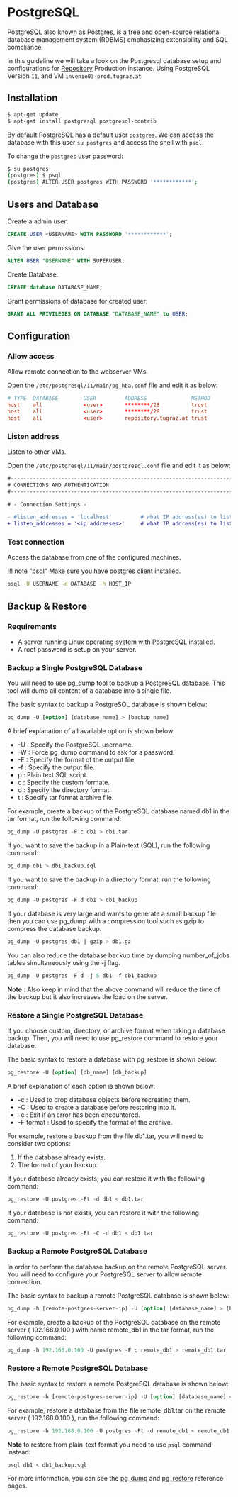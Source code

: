 # PostgreSQL

PostgreSQL also known as Postgres, is a free and open-source relational database management system (RDBMS) emphasizing extensibility and SQL compliance.

In this guideline we will take a look on the Postgresql database setup and configurations for [Repository](https://repository.tugraz.at) Production instance. Using PostgreSQL Version ```11```, and VM ```invenio03-prod.tugraz.at```

## Installation

```bash
$ apt-get update
$ apt-get install postgresql postgresql-contrib
```

By default PostgreSQL has a default user ```postgres```. We can access the database with this user ```su postgres``` and access the shell with  ```psql```.

To change the ```postgres``` user password:
```bash
$ su postgres
(postgres) $ psql
(postgres) ALTER USER postgres WITH PASSWORD '************';
```

## Users and Database

Create a admin user:
```sql
CREATE USER <USERNAME> WITH PASSWORD '************';
```

Give the user permissions:
```sql
ALTER USER "USERNAME" WITH SUPERUSER;
```

Create Database:
```sql
CREATE database DATABASE_NAME;
```

Grant permissions of database for created user:
```sql
GRANT ALL PRIVILEGES ON DATABASE "DATABASE_NAME" to USER;
```

## Configuration

### Allow access
Allow remote connection to the webserver VMs.

Open the ```/etc/postgresql/11/main/pg_hba.conf``` file and edit it as below:

```conf
# TYPE  DATABASE        USER         ADDRESS              METHOD
host    all             <user>       ********/28          trust
host    all             <user>       ********/28          trust
host    all             <user>       repository.tugraz.at trust
```

### Listen address
Listen to other VMs.

Open the ```/etc/postgresql/11/main/postgresql.conf``` file and edit it as below:

```diff
#------------------------------------------------------------------------------
# CONNECTIONS AND AUTHENTICATION
#------------------------------------------------------------------------------

# - Connection Settings -

- #listen_addresses = 'localhost'         # what IP address(es) to listen on;
+ listen_addresses = '<ip addresses>'     # what IP address(es) to listen on;
```

### Test connection
Access the database from one of the configured machines.

!!! note "psql"
     Make sure you have postgres client installed.


```bash
psql -U USERNAME -d DATABASE -h HOST_IP
```

## Backup & Restore

### Requirements

* A server running Linux operating system with PostgreSQL installed.
* A root password is setup on your server.

### Backup a Single PostgreSQL Database
You will need to use pg_dump tool to backup a PostgreSQL database. This tool will dump all content of a database into a single file.

The basic syntax to backup a PostgreSQL database is shown below:

```sql
pg_dump -U [option] [database_name] > [backup_name]
```

A brief explanation of all available option is shown below:

* -U : Specify the PostgreSQL username.
* -W : Force pg_dump command to ask for a password.
* -F : Specify the format of the output file.
* -f : Specify the output file.
* p : Plain text SQL script.
* c : Specify the custom formate.
* d : Specify the directory format.
* t : Specify tar format archive file.

For example, create a backup of the PostgreSQL database named db1 in the tar format, run the following command:

```sql
pg_dump -U postgres -F c db1 > db1.tar
```

If you want to save the backup in a Plain-text (SQL), run the following command:

```sql
pg_dump db1 > db1_backup.sql
```

If you want to save the backup in a directory format, run the following command:

```sql
pg_dump -U postgres -F d db1 > db1_backup
```

If your database is very large and wants to generate a small backup file then you can use pg_dump with a compression tool such as gzip to compress the database backup.

```sql
pg_dump -U postgres db1 | gzip > db1.gz
```

You can also reduce the database backup time by dumping number_of_jobs tables simultaneously using the -j flag.

```sql
pg_dump -U postgres -F d -j 5 db1 -f db1_backup
```

**Note** : Also keep in mind that the above command will reduce the time of the backup but it also increases the load on the server.

### Restore a Single PostgreSQL Database
If you choose custom, directory, or archive format when taking a database backup. Then, you will need to use pg_restore command to restore your database.

The basic syntax to restore a database with pg_restore is shown below:

```sql
pg_restore -U [option] [db_name] [db_backup]
```

A brief explanation of each option is shown below:

* -c : Used to drop database objects before recreating them.
* -C : Used to create a database before restoring into it.
* -e : Exit if an error has been encountered.
* -F format : Used to specify the format of the archive.

For example, restore a backup from the file db1.tar, you will need to consider two options:

1. If the database already exists.
2. The format of your backup.

If your database already exists, you can restore it with the following command:

```sql
pg_restore -U postgres -Ft -d db1 < db1.tar
```

If your database is not exists, you can restore it with the following command:

```sql
pg_restore -U postgres -Ft -C -d db1 < db1.tar
```

### Backup a Remote PostgreSQL Database
In order to perform the database backup on the remote PostgreSQL server. You will need to configure your PostgreSQL server to allow remote connection.

The basic syntax to backup a remote PostgreSQL database is shown below:

```sql
pg_dump -h [remote-postgres-server-ip] -U [option] [database_name] > [backup_name]
```

For example, create a backup of the PostgreSQL database on the remote server ( 192.168.0.100 ) with name remote_db1 in the tar format, run the following command:

```sql
pg_dump -h 192.168.0.100 -U postgres -F c remote_db1 > remote_db1.tar
```


### Restore a Remote PostgreSQL Database

The basic syntax to restore a remote PostgreSQL database is shown below:

```sql
pg_restore -h [remote-postgres-server-ip] -U [option] [database_name] < [backup_name]
```

For example, restore a database from the file remote_db1.tar on the remote server ( 192.168.0.100 ), run the following command:

```sql
pg_restore -h 192.168.0.100 -U postgres -Ft -d remote_db1 < remote_db1.tar
```

**Note** to restore from plain-text format you need to use ```psql``` command instead:

```sql
psql db1 < db1_backup.sql
```


For more information, you can see the [pg_dump](https://www.postgresql.org/docs/12/app-pgdump.html) and [pg_restore](https://www.postgresql.org/docs/12/app-pgrestore.html) reference pages.

